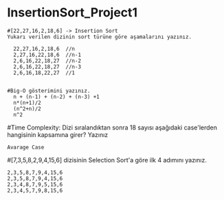 # InsertionSort_Project1
    #[22,27,16,2,18,6] -> Insertion Sort
    Yukarı verilen dizinin sort türüne göre aşamalarını yazınız.

      22,27,16,2,18,6  //n
      2,27,16,22,18,6  //n-1
      2,6,16,22,18,27  //n-2
      2,6,16,22,18,27  //n-3
      2,6,16,18,22,27  //1


    #Big-O gösterimini yazınız.
      n + (n-1) + (n-2) + (n-3) +1 
      n*(n+1)/2
      (n^2+n)/2
      n^2

  #Time Complexity: Dizi sıralandıktan sonra 18 sayısı aşağıdaki case'lerden hangisinin kapsamına girer? Yazınız

    Avarage Case


  #[7,3,5,8,2,9,4,15,6] dizisinin Selection Sort'a göre ilk 4 adımını yazınız.

    2,3,5,8,7,9,4,15,6
    2,3,5,8,7,9,4,15,6
    2,3,4,8,7,9,5,15,6
    2,3,4,5,7,9,8,15,6




